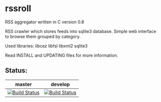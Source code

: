 # rssroll
RSS aggregator written in C
version 0.8

RSS crawler which stores feeds into sqlite3 database.
Simple web interface to browse them grouped by category.

Used libraries:
libcez
libfsl
libxml2
sqlite3

Read INSTALL and UPDATING files for more information.

Status:
-------
master | develop
-------|--------
[![Build Status](https://cipier.net/status/koue/rssroll/master)](https://cipier.net/status/koue/rssroll/master) | [![Build Status](https://cipier.net/status/koue/rssroll/develop)](https://cipier.net/status/koue/rssroll/develop)

